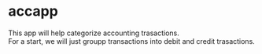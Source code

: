 # accapp
This app will help categorize accounting trasactions.  
For a start, we will just groupp transactions into debit and credit trasactions.
